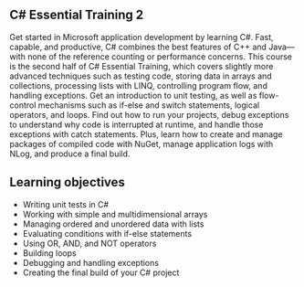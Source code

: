 ## C# Essential Training 2
Get started in Microsoft application development by learning C#. Fast, capable, and productive, C# combines the best features of C++ and Java—with none of the reference counting or performance concerns. This course is the second half of C# Essential Training, which covers slightly more advanced techniques such as testing code, storing data in arrays and collections, processing lists with LINQ, controlling program flow, and handling exceptions. Get an introduction to unit testing, as well as flow-control mechanisms such as if-else and switch statements, logical operators, and loops. Find out how to run your projects, debug exceptions to understand why code is interrupted at runtime, and handle those exceptions with catch statements. Plus, learn how to create and manage packages of compiled code with NuGet, manage application logs with NLog, and produce a final build.

## Learning objectives

* Writing unit tests in C#  
* Working with simple and multidimensional arrays  
* Managing ordered and unordered data with lists  
* Evaluating conditions with if-else statements  
* Using OR, AND, and NOT operators  
* Building loops   
* Debugging and handling exceptions  
* Creating the final build of your C# project
